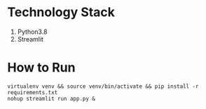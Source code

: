 # Technology Stack 

1. Python3.8
2. Streamlit 

# How to Run 

```
virtualenv venv && source venv/bin/activate && pip install -r requirements.txt
nohup streamlit run app.py &
```
